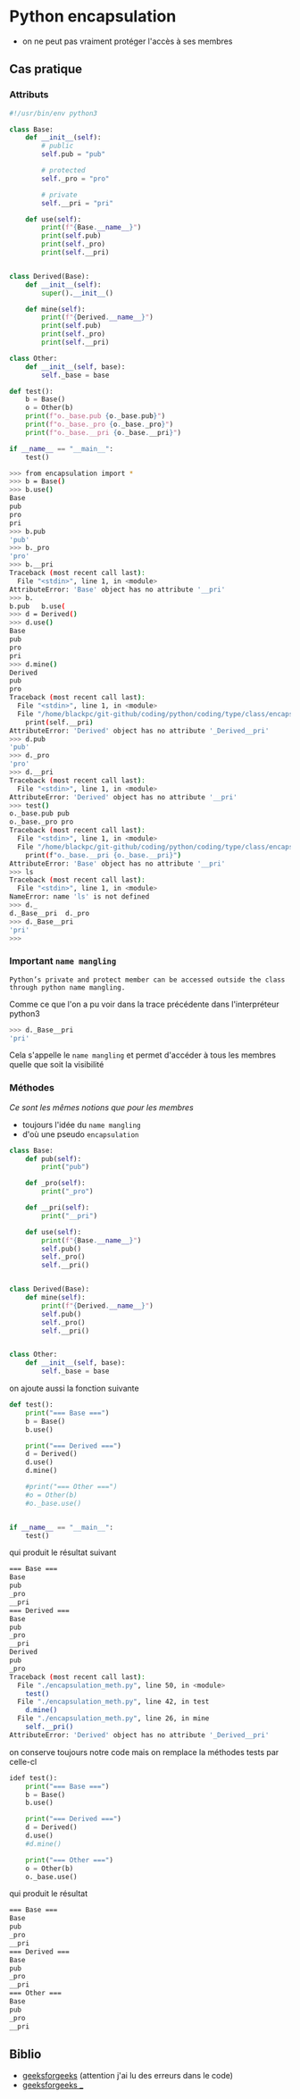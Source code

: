 # Python encapsulation

- on ne peut pas vraiment protéger l'accès à ses membres


## Cas pratique

### Attributs

```python
#!/usr/bin/env python3

class Base:
    def __init__(self):
        # public
        self.pub = "pub"

        # protected
        self._pro = "pro"

        # private
        self.__pri = "pri"

    def use(self):
        print(f"{Base.__name__}")
        print(self.pub)
        print(self._pro)
        print(self.__pri)


class Derived(Base):
    def __init__(self):
        super().__init__()

    def mine(self):
        print(f"{Derived.__name__}")
        print(self.pub)
        print(self._pro)
        print(self.__pri)

class Other:
    def __init__(self, base):
        self._base = base

def test():
    b = Base()
    o = Other(b)
    print(f"o._base.pub {o._base.pub}")
    print(f"o._base._pro {o._base._pro}")
    print(f"o._base.__pri {o._base.__pri}")

if __name__ == "__main__":
    test()
```

```bash
>>> from encapsulation import *
>>> b = Base()
>>> b.use()
Base
pub
pro
pri
>>> b.pub
'pub'
>>> b._pro
'pro'
>>> b.__pri
Traceback (most recent call last):
  File "<stdin>", line 1, in <module>
AttributeError: 'Base' object has no attribute '__pri'
>>> b.
b.pub   b.use(
>>> d = Derived()
>>> d.use()
Base
pub
pro
pri
>>> d.mine()
Derived
pub
pro
Traceback (most recent call last):
  File "<stdin>", line 1, in <module>
  File "/home/blackpc/git-github/coding/python/coding/type/class/encapsulation.py", line 29, in mine
    print(self.__pri)
AttributeError: 'Derived' object has no attribute '_Derived__pri'
>>> d.pub
'pub'
>>> d._pro
'pro'
>>> d.__pri
Traceback (most recent call last):
  File "<stdin>", line 1, in <module>
AttributeError: 'Derived' object has no attribute '__pri'
>>> test()
o._base.pub pub
o._base._pro pro
Traceback (most recent call last):
  File "<stdin>", line 1, in <module>
  File "/home/blackpc/git-github/coding/python/coding/type/class/encapsulation.py", line 40, in test
    print(f"o._base.__pri {o._base.__pri}")
AttributeError: 'Base' object has no attribute '__pri'
>>> ls
Traceback (most recent call last):
  File "<stdin>", line 1, in <module>
NameError: name 'ls' is not defined
>>> d._
d._Base__pri  d._pro
>>> d._Base__pri
'pri'
>>>
```

### Important `name mangling`

```text
Python’s private and protect member can be accessed outside the class through python name mangling.
```

Comme ce que l'on a pu voir dans la trace précédente dans l'interpréteur python3

```bash
>>> d._Base__pri
'pri'
```

Cela s'appelle le `name mangling` et permet d'accéder à tous les membres quelle que soit la visibilité

### Méthodes

_Ce sont les mêmes notions que pour les membres_
- toujours l'idée du `name mangling`
- d'où une pseudo `encapsulation` 

```python
class Base:
    def pub(self):
        print("pub")

    def _pro(self):
        print("_pro")

    def __pri(self):
        print("__pri")

    def use(self):
        print(f"{Base.__name__}")
        self.pub()
        self._pro()
        self.__pri()


class Derived(Base):
    def mine(self):
        print(f"{Derived.__name__}")
        self.pub()
        self._pro()
        self.__pri()


class Other:
    def __init__(self, base):
        self._base = base

```
on ajoute aussi la fonction suivante


```python
def test():
    print("=== Base ===")
    b = Base()
    b.use()

    print("=== Derived ===")
    d = Derived()
    d.use()
    d.mine()

    #print("=== Other ===")
    #o = Other(b)
    #o._base.use()


if __name__ == "__main__":
    test()
```

qui produit le résultat suivant


```bash
=== Base ===
Base
pub
_pro
__pri
=== Derived ===
Base
pub
_pro
__pri
Derived
pub
_pro
Traceback (most recent call last):
  File "./encapsulation_meth.py", line 50, in <module>
    test()
  File "./encapsulation_meth.py", line 42, in test
    d.mine()
  File "./encapsulation_meth.py", line 26, in mine
    self.__pri()
AttributeError: 'Derived' object has no attribute '_Derived__pri'
```

on conserve toujours notre code mais on remplace la méthodes tests par celle-cl

```python
idef test():
    print("=== Base ===")
    b = Base()
    b.use()

    print("=== Derived ===")
    d = Derived()
    d.use()
    #d.mine()

    print("=== Other ===")
    o = Other(b)
    o._base.use()
```

qui produit le résultat

```bash
=== Base ===
Base
pub
_pro
__pri
=== Derived ===
Base
pub
_pro
__pri
=== Other ===
Base
pub
_pro
__pri
```

## Biblio

- [geeksforgeeks](https://www.geeksforgeeks.org/encapsulation-in-python/) (attention j'ai lu des erreurs dans le code)
- [geeksforgeeks _](https://www.geeksforgeeks.org/underscore-_-python/)
